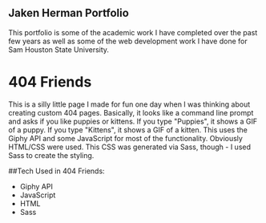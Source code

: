 ## Jaken Herman Portfolio

This portfolio is some of the academic work I have completed over the past few years as well as some of the web development work I have done for Sam Houston State University.

# 404 Friends
This is a silly little page I made for fun one day when I was thinking about creating custom 404 pages. Basically, it looks like a command line prompt and asks if you like puppies or kittens. If you type "Puppies", it shows a GIF of a puppy. If you type "Kittens", it shows a GIF of a kitten. This uses the Giphy API and some JavaScript for most of the functionality. Obviously HTML/CSS were used. This CSS was generated via Sass, though - I used Sass to create the styling.

##Tech Used in 404 Friends:
 - Giphy API
 - JavaScript
 - HTML
 - Sass

